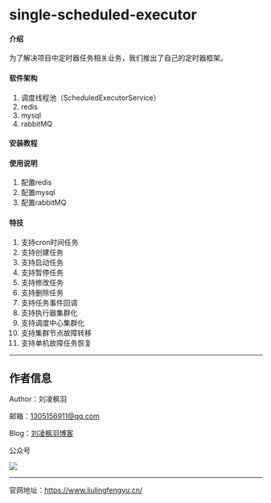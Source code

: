 # single-scheduled-executor

#### 介绍

为了解决项目中定时器任务相关业务，我们推出了自己的定时器框架。

#### 软件架构

1. 调度线程池（ScheduledExecutorService）
2. redis
3. mysql
4. rabbitMQ

#### 安装教程

#### 使用说明

1. 配置redis
2. 配置mysql
3. 配置rabbitMQ

#### 特技

1. 支持cron时间任务
2. 支持创建任务
3. 支持启动任务
4. 支持暂停任务
5. 支持修改任务
6. 支持删除任务
7. 支持任务事件回调
8. 支持执行器集群化
9. 支持调度中心集群化
10. 支持集群节点故障转移
11. 支持单机故障任务恢复

---

## 作者信息

Author：刘凌枫羽

邮箱：1305156911@qq.com

Blog：[刘凌枫羽博客](https://blog.csdn.net/qq_38036909?type=blog)

公众号

[![](https://resource.liulingfengyu.cn/img/公众号二维码.jpg)](https://mp.weixin.qq.com/s?__biz=MzkxNDI2OTM0Nw==&amp;mid=2247483939&amp;idx=1&amp;sn=ee8438a9047d92798765cd502820c67c&amp;chksm=c171b7eff6063ef9a41b34f61ff6ac8c73259917505eb5d9a5b9a17e9ab3653da999e48a98d5&token=418204643&lang=zh_CN#rd)

---

官网地址：https://www.liulingfengyu.cn/